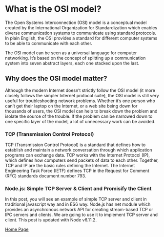 # What is the OSI model?

The Open Systems Interconnection (OSI) model is a conceptual model created by the International Organization for Standardization which enables diverse communication systems to communicate using standard protocols. In plain English, the OSI provides a standard for different computer systems to be able to communicate with each other.

The OSI model can be seen as a universal language for computer networking. It’s based on the concept of splitting up a communication system into seven abstract layers, each one stacked upon the last.


## Why does the OSI model matter?


Although the modern Internet doesn’t strictly follow the OSI model (it more closely follows the simpler Internet protocol suite), the OSI model is still very useful for troubleshooting network problems. Whether it’s one person who can’t get their laptop on the Internet, or a web site being down for thousands of users, the OSI model can help to break down the problem and isolate the source of the trouble. If the problem can be narrowed down to one specific layer of the model, a lot of unnecessary work can be avoided.


### TCP (Transmission Control Protocol)

TCP (Transmission Control Protocol) is a standard that defines how to establish and maintain a network conversation through which application programs can exchange data. TCP works with the Internet Protocol (IP), which defines how computers send packets of data to each other. Together, TCP and IP are the basic rules defining the Internet. The Internet Engineering Task Force (IETF) defines TCP in the Request for Comment (RFC) standards document number 793.


### Node.js: Simple TCP Server & Client and Promisify the Client

In this post, you will see an example of simple TCP server and client in traditional javascript way and in ES6 way. Node.js has net module which provides an asynchronous network API for creating stream-based TCP or IPC servers and clients. We are going to use it to implement TCP server and client. This post is updated with Node v6.11.2.




[Home Page](https://osamamousa204.github.io/reading-notes-401/)